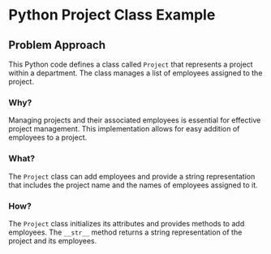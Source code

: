 # Python Project Class Example

<div class="content">

## Problem Approach

This Python code defines a class called `Project` that represents a project within a department. The class manages a list of employees assigned to the project.

### Why?

Managing projects and their associated employees is essential for effective project management. This implementation allows for easy addition of employees to a project.

### What?

The `Project` class can add employees and provide a string representation that includes the project name and the names of employees assigned to it.

### How?

The `Project` class initializes its attributes and provides methods to add employees. The `__str__` method returns a string representation of the project and its employees.

